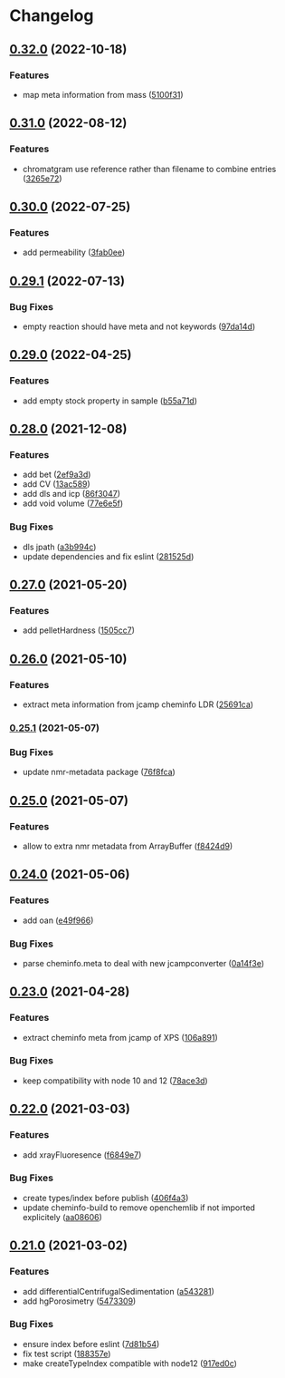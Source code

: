# Changelog

## [0.32.0](https://github.com/cheminfo/eln-plugin/compare/v0.31.0...v0.32.0) (2022-10-18)


### Features

* map meta information from mass ([5100f31](https://github.com/cheminfo/eln-plugin/commit/5100f31bbe77bd46cb867b09c9864937ffe4291e))

## [0.31.0](https://github.com/cheminfo/eln-plugin/compare/v0.30.0...v0.31.0) (2022-08-12)


### Features

* chromatgram use reference rather than filename to combine entries ([3265e72](https://github.com/cheminfo/eln-plugin/commit/3265e7234a544e4c20aa92705c55187d7f3238b8))

## [0.30.0](https://github.com/cheminfo/eln-plugin/compare/v0.29.1...v0.30.0) (2022-07-25)


### Features

* add permeability ([3fab0ee](https://github.com/cheminfo/eln-plugin/commit/3fab0ee747b9310ea16889bf0b6e97173a63b9de))

## [0.29.1](https://github.com/cheminfo/eln-plugin/compare/v0.29.0...v0.29.1) (2022-07-13)


### Bug Fixes

* empty reaction should have meta and not keywords ([97da14d](https://github.com/cheminfo/eln-plugin/commit/97da14dc0c71f7270ca36638dcb588f31e2dc970))

## [0.29.0](https://github.com/cheminfo/eln-plugin/compare/v0.28.0...v0.29.0) (2022-04-25)


### Features

* add empty stock property in sample ([b55a71d](https://github.com/cheminfo/eln-plugin/commit/b55a71da78a97df7748de5f2301d121bd48c21dc))

## [0.28.0](https://www.github.com/cheminfo/eln-plugin/compare/v0.27.0...v0.28.0) (2021-12-08)


### Features

* add bet ([2ef9a3d](https://www.github.com/cheminfo/eln-plugin/commit/2ef9a3db692bb306c81797b22d00e0c390426504))
* add CV ([13ac589](https://www.github.com/cheminfo/eln-plugin/commit/13ac5895ea1b9943f9d582010a402c1d8dfcf875))
* add dls and icp ([86f3047](https://www.github.com/cheminfo/eln-plugin/commit/86f3047bbce3091dfbf79c8a487e8269025d6849))
* add void volume ([77e6e5f](https://www.github.com/cheminfo/eln-plugin/commit/77e6e5f3797e302a56db34b9b759dc0aa93a342f))


### Bug Fixes

* dls jpath ([a3b994c](https://www.github.com/cheminfo/eln-plugin/commit/a3b994ccb747db9bd73f0bb04dbcbf2e74302897))
* update dependencies and fix eslint ([281525d](https://www.github.com/cheminfo/eln-plugin/commit/281525dcbf4edce60447e7de73a14f0b35d852aa))

## [0.27.0](https://www.github.com/cheminfo/eln-plugin/compare/v0.26.0...v0.27.0) (2021-05-20)


### Features

* add pelletHardness ([1505cc7](https://www.github.com/cheminfo/eln-plugin/commit/1505cc783d47827ca4473d8af58bae3a5cad87d5))

## [0.26.0](https://www.github.com/cheminfo/eln-plugin/compare/v0.25.1...v0.26.0) (2021-05-10)


### Features

* extract meta information from jcamp cheminfo LDR ([25691ca](https://www.github.com/cheminfo/eln-plugin/commit/25691ca65915db773f28d69900622f2338bc4c5d))

### [0.25.1](https://www.github.com/cheminfo/eln-plugin/compare/v0.25.0...v0.25.1) (2021-05-07)


### Bug Fixes

* update nmr-metadata package ([76f8fca](https://www.github.com/cheminfo/eln-plugin/commit/76f8fcae0c4114fff71be7feadfd54d0e4646451))

## [0.25.0](https://www.github.com/cheminfo/eln-plugin/compare/v0.24.0...v0.25.0) (2021-05-07)


### Features

* allow to extra nmr metadata from ArrayBuffer ([f8424d9](https://www.github.com/cheminfo/eln-plugin/commit/f8424d94c42a35893a7267c02b5fa36d7f1f267f))

## [0.24.0](https://www.github.com/cheminfo/eln-plugin/compare/v0.23.0...v0.24.0) (2021-05-06)


### Features

* add oan ([e49f966](https://www.github.com/cheminfo/eln-plugin/commit/e49f96612c61800145d9bfb88a29c4f2e7c1b933))


### Bug Fixes

* parse cheminfo.meta to deal with new jcampconverter ([0a14f3e](https://www.github.com/cheminfo/eln-plugin/commit/0a14f3e3b7639d3b12cbd27a24b0ae44e21df957))

## [0.23.0](https://www.github.com/cheminfo/eln-plugin/compare/v0.22.0...v0.23.0) (2021-04-28)


### Features

* extract cheminfo meta from jcamp of XPS ([106a891](https://www.github.com/cheminfo/eln-plugin/commit/106a89187829ce9a850c6166db984eb3fbd02ffd))


### Bug Fixes

* keep compatibility with node 10 and 12 ([78ace3d](https://www.github.com/cheminfo/eln-plugin/commit/78ace3d9df43a4c312ebf2500012e69460ab1529))

## [0.22.0](https://www.github.com/cheminfo/eln-plugin/compare/v0.21.0...v0.22.0) (2021-03-03)


### Features

* add xrayFluoresence ([f6849e7](https://www.github.com/cheminfo/eln-plugin/commit/f6849e727295f654f21efa8ea4a49db2e085a11d))


### Bug Fixes

* create types/index before publish ([406f4a3](https://www.github.com/cheminfo/eln-plugin/commit/406f4a3aa0dc3b68b9a8104cd1de16b240fb6fbf))
* update cheminfo-build to remove openchemlib if not imported explicitely ([aa08606](https://www.github.com/cheminfo/eln-plugin/commit/aa086069fd19d84822ce3b81292383bd2f7631bd))

## [0.21.0](https://www.github.com/cheminfo/eln-plugin/compare/v0.20.0...v0.21.0) (2021-03-02)


### Features

* add differentialCentrifugalSedimentation ([a543281](https://www.github.com/cheminfo/eln-plugin/commit/a543281d27a755296b5c2b533c6b5d7cdf3168a7))
* add hgPorosimetry ([5473309](https://www.github.com/cheminfo/eln-plugin/commit/54733094230dea81e80a702de4eeef7b1baba1ec))


### Bug Fixes

* ensure index before eslint ([7d81b54](https://www.github.com/cheminfo/eln-plugin/commit/7d81b54932eaf6eeafd73831ca851cc21ab85abc))
* fix test script ([188357e](https://www.github.com/cheminfo/eln-plugin/commit/188357ef25576d8a00396112da2ac5dfff4c6bca))
* make createTypeIndex compatible with node12 ([917ed0c](https://www.github.com/cheminfo/eln-plugin/commit/917ed0c73497de2d4b776020efe1b5ec343d1b05))
